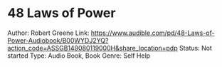 # 48 Laws of Power

Author: Robert Greene
Link: https://www.audible.com/pd/48-Laws-of-Power-Audiobook/B00WYDJ2YQ?action_code=ASSGB149080119000H&share_location=pdp
Status: Not started
Type: Audio Book, Book
Genre: Self Help
